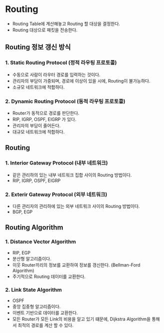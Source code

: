 # Routing
- Routing Table에 계산해놓고 Routing 할 대상을 결정한다.
- Routing 대상으로 패킷을 전송한다.

## Routing 정보 갱신 방식

### 1. Static Routing Protocol (정적 라우팅 프로토콜)
- 수동으로 사람이 라우터 경로를 입력하는 것이다.
- 관리자의 부담이 가중되며, 경로에 이상이 있을 시에, Routing이 불가능하다.
- 소규모 네트워크에 적합하다.

### 2. Dynamic Routing Protocol (동적 라우팅 프로토콜)
- Router가 동적으로 경로를 판단한다.
- RIP, IGRP, OSPF, EIGRP 가 있다.
- 관리자의 부담이 줄어든다.
- 대규모 네트워크에 적합하다.

## Routing

### 1. Interior Gateway Protocol (내부 네트워크)
- 같은 관리하의 있는 내부 네트워크 집합 사이의 Routing 방법이다.
- RIP, IGRP, OSPF, EIGRP

### 2. Exterir Gateway Protocol (외부 네트워크)
- 다른 관리자의 관리하에 있는 외부 네트워크 사이의 Routing 방법이다.
- BGP, EGP


## Routing Algorithm

### 1. Distance Vector Algorithm
- RIP, EGP
- 분산형 알고리즘이다.
- 이웃 Router끼리의 정보를 교환하여 정보를 갱신한다. (Bellman-Ford Algorithm)
- 주기적으로 Routing 데이터를 교환한다.

### 2. Link State Algorithm
- OSPF
- 중앙 집중형 알고리즘이다.
- 이벤트 기반으로 데이터를 교환한다.
- 모든 Router가 모든 Link의 비용을 알고 있기 떄문에, Dijkstra Algorithm을 통해서 최적의 경로를 계산 할 수 있다.